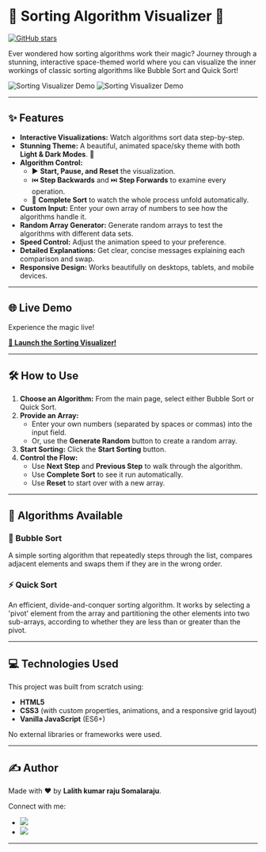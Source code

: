 # 🚀 Sorting Algorithm Visualizer 🚀

[![GitHub stars](https://img.shields.io/github/stars/lalith-kumar-raju/Sorting-Algorithm-Visualizer?style=social)](https://github.com/lalith-kumar-raju/Sorting-Algorithm-Visualizer/stargazers)

Ever wondered how sorting algorithms work their magic? Journey through a stunning, interactive space-themed world where you can visualize the inner workings of classic sorting algorithms like Bubble Sort and Quick Sort!

![Sorting Visualizer Demo](https://drive.google.com/file/d/1n_S_gCmhx8--t0WK9e5-qpzd_s7vhKC8/view?usp=sharing) 
![Sorting Visualizer Demo](https://drive.google.com/file/d/1Q7FQUVkxmWzPMI4M-pL88jmfQgOjy_sQ/view?usp=sharing) 

---

## ✨ Features

*   **Interactive Visualizations:** Watch algorithms sort data step-by-step.
*   **Stunning Theme:** A beautiful, animated space/sky theme with both **Light & Dark Modes**. 🎨
*   **Algorithm Control:**
    *   ▶️ **Start, Pause, and Reset** the visualization.
    *   ⏮️ **Step Backwards** and ⏭️ **Step Forwards** to examine every operation.
    *   🚀 **Complete Sort** to watch the whole process unfold automatically.
*   **Custom Input:** Enter your own array of numbers to see how the algorithms handle it.
*   **Random Array Generator:** Generate random arrays to test the algorithms with different data sets.
*   **Speed Control:** Adjust the animation speed to your preference.
*   **Detailed Explanations:** Get clear, concise messages explaining each comparison and swap.
*   **Responsive Design:** Works beautifully on desktops, tablets, and mobile devices.

---

## 🌐 Live Demo

Experience the magic live!

**[🚀 Launch the Sorting Visualizer!](https://sorting-algorithm-visualizer-09en.onrender.com)** 

---

## 🛠️ How to Use

1.  **Choose an Algorithm:** From the main page, select either Bubble Sort or Quick Sort.
2.  **Provide an Array:**
    *   Enter your own numbers (separated by spaces or commas) into the input field.
    *   Or, use the **Generate Random** button to create a random array.
3.  **Start Sorting:** Click the **Start Sorting** button.
4.  **Control the Flow:**
    *   Use **Next Step** and **Previous Step** to walk through the algorithm.
    *   Use **Complete Sort** to see it run automatically.
    *   Use **Reset** to start over with a new array.

---

## 🧩 Algorithms Available

### 🫧 Bubble Sort
A simple sorting algorithm that repeatedly steps through the list, compares adjacent elements and swaps them if they are in the wrong order.

### ⚡ Quick Sort
An efficient, divide-and-conquer sorting algorithm. It works by selecting a 'pivot' element from the array and partitioning the other elements into two sub-arrays, according to whether they are less than or greater than the pivot.

---

## 💻 Technologies Used

This project was built from scratch using:

*   **HTML5**
*   **CSS3** (with custom properties, animations, and a responsive grid layout)
*   **Vanilla JavaScript** (ES6+)

No external libraries or frameworks were used.

---

## ✍️ Author

Made with ❤️ by **Lalith kumar raju Somalaraju**.

Connect with me:

*   [<img src="https://img.shields.io/badge/GitHub-100000?style=for-the-badge&logo=github&logoColor=white" />](https://github.com/lalith-kumar-raju)
*   [<img src="https://img.shields.io/badge/LinkedIn-0077B5?style=for-the-badge&logo=linkedin&logoColor=white" />](https://www.linkedin.com/in/lalith-kumar-raju-somalaraju/)

--- 